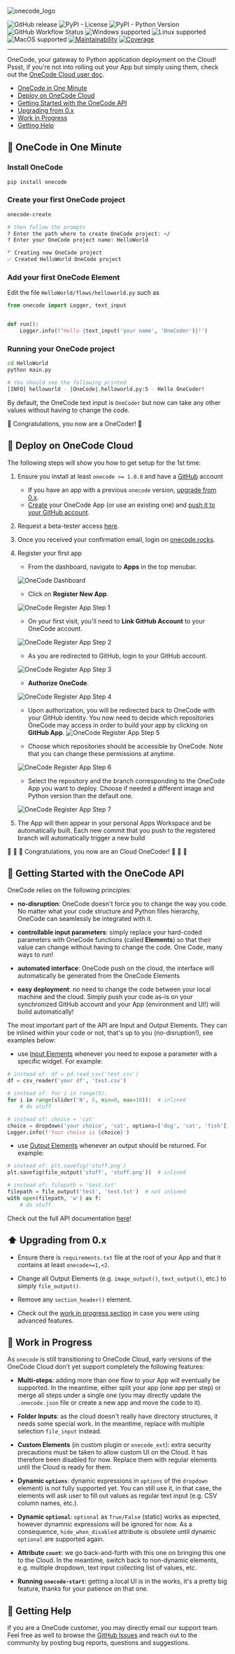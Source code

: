 ![onecode_logo](https://github.com/deeplime-io/onecode/raw/1.x/docs/assets/onecode.jpg)

![GitHub release](https://img.shields.io/github/v/release/deeplime-io/onecode?sort=semver)
![PyPI - License](https://img.shields.io/pypi/l/onecode)
![PyPI - Python Version](https://img.shields.io/pypi/pyversions/onecode)
![GitHub Workflow Status](https://img.shields.io/github/actions/workflow/status/deeplime-io/onecode/validation.yml?event=push&label=test%20status)
![Windows supported](https://img.shields.io/badge/platform-linux-%23f2c300?logo=linux)
![Linux supported](https://img.shields.io/badge/platform-windows-4287f5?logo=windows)
![MacOS supported](https://img.shields.io/badge/platform-macos-dedcde?logo=apple)
[![Maintainability](https://api.codeclimate.com/v1/badges/df236aa4b4ab765ba7db/maintainability)](https://codeclimate.com/github/deeplime-io/onecode/maintainability)
[![Coverage](https://codecov.io/gh/deeplime-io/onecode/branch/1.x/graph/badge.svg?token=BF54VNGWM5)](https://codecov.io/gh/deeplime-io/onecode)

---

OneCode, your gateway to Python application deployment on the Cloud!
Pssst, if you're not into rolling out your App but simply using them, check out the [OneCode Cloud user doc]().

* [OneCode in One Minute](#onecode-in-one-minute)
* [Deploy on OneCode Cloud](#deploy-on-onecode-cloud)
* [Getting Started with the OneCode API](#getting-started-with-the-onecode-api)
* [Upgrading from 0.x](#upgrading-from-0x)
* [Work in Progress](#work-in-progress)
* [Getting Help](#getting-help)


## :snake: OneCode in One Minute

### Install OneCode

```bash
pip install onecode
```

### Create your first OneCode project

```bash
onecode-create

# then follow the prompts
? Enter the path where to create OneCode project: ~/
? Enter your OneCode project name: HelloWorld

⠋ Creating new OneCode project
✅ Created HelloWorld OneCode project
```

### Add your first OneCode Element

Edit the file `HelloWorld/flows/helloworld.py` such as
```python
from onecode import Logger, text_input


def run():
    Logger.info(f"Hello {text_input('your name', 'OneCoder')}!")

```

### Running your OneCode project

```bash
cd HelloWorld
python main.py

# You should see the following printed
[INFO] helloworld - |OneCode|.helloworld.py:5 - Hello OneCoder!
```

By default, the OneCode text input is `OneCoder` but now can take any other values without having to change the code.

:tada: Congratulations, you now are a OneCoder! :tada:


## :volcano: Deploy on OneCode Cloud

The following steps will show you how to get setup for the 1st time:

1. Ensure you install at least `onecode >= 1.0.0` and have a [GitHub](https://github.com) account
    * If you have an app with a previous `onecode` version, [upgrade from 0.x](#upgrading-from-0x).
    * [Create](#onecode-in-one-minute) your OneCode App (or use an existing one) and [push it to your GitHub account](https://docs.github.com/en/migrations/importing-source-code/using-the-command-line-to-import-source-code/adding-locally-hosted-code-to-github).

2. Request a beta-tester access [here](https://tally.so/r/mVJbWN).

3. Once you received your confirmation email, login on [onecode.rocks](https://www.onecode.rocks/login).

4. Register your first app
    * From the dashboard, navigate to **Apps** in the top menubar.

    ![OneCode Dashboard](https://github.com/deeplime-io/onecode/raw/1.x/docs/assets/dashboard.png)

    * Click on **Register New App**.

    ![OneCode Register App Step 1](https://github.com/deeplime-io/onecode/raw/1.x/docs/assets/app_rego_step_1.png)

    * On your first visit, you'll need to **Link GitHub Account** to your OneCode account.

    ![OneCode Register App Step 2](https://github.com/deeplime-io/onecode/raw/1.x/docs/assets/app_rego_step_2.png)

    * As you are redirected to GitHub, login to your GitHub account.

    ![OneCode Register App Step 3](https://github.com/deeplime-io/onecode/raw/1.x/docs/assets/app_rego_step_3.png)

    * **Authorize OneCode**.

    ![OneCode Register App Step 4](https://github.com/deeplime-io/onecode/raw/1.x/docs/assets/app_rego_step_4.png)

    * Upon authorization, you will be redirected back to OneCode with your GitHub identity.
    You now need to decide which repositories OneCode may access in order to build your app by
    clicking on **GitHub App**.
    ![OneCode Register App Step 5](https://github.com/deeplime-io/onecode/raw/1.x/docs/assets/app_rego_step_5.png)

    * Choose which repositories should be accessible by OneCode.
    Note that you can change these permissions at anytime.

    ![OneCode Register App Step 6](https://github.com/deeplime-io/onecode/raw/1.x/docs/assets/app_rego_step_6.png)

    * Select the repository and the branch corresponding to the OneCode App you want to deploy.
    Choose if needed a different image and Python version than the default one.

    ![OneCode Register App Step 7](https://github.com/deeplime-io/onecode/raw/1.x/docs/assets/app_rego_step_7.png)


5. The App will then appear in your personal Apps Workspace and be automatically built.
Each new commit that you push to the registered branch will automatically trigger a new build

:tada: :tada: :tada: Congratulations, you now are an Cloud OneCoder! :tada: :tada: :tada:


## :rocket: Getting Started with the OneCode API

OneCode relies on the following principles:

* **no-disruption**: OneCode doesn't force you to change the way you code. No matter what your code structure and
Python files hierarchy, OneCode can seamlessly be integrated with it.

* **controllable input parameters**: simply replace your hard-coded parameters with OneCode functions
(called **Elements**) so that their value can change without having to change the code. One Code, many ways to run!

* **automated interface**: OneCode push on the cloud, the interface will automatically be generated from the OneCode
Elements

* **easy deployment**: no need to change the code between your local machine and the cloud. Simply push your code
as-is on your synchronized GitHub account and your App (environment and UI!) will build automatically!


The most important part of the API are Input and Output Elements. They can be inlined within your code
or not, that's up to you (no-disruption!), see examples below:

* use [Input Elements](https://deeplime-io.github.io/onecode/1.0.0/reference/elements/element_list/#input-elements) whenever you need to expose a parameter
with a specific widget. For example:
```python
# instead of: df = pd.read_csv('test.csv')
df = csv_reader('your df', 'test.csv')

# instead of: for i in range(5):
for i in range(slider('N', 5, min=0, max=10)):  # inlined
    # do stuff

# instead of: choice = 'cat'
choice = dropdown('your choice', 'cat', options=['dog', 'cat', 'fish']) # not inlined
Logger.info(f'Your choice is {choice}')
```

* use [Output Elements](https://deeplime-io.github.io/onecode/1.0.0/reference/elements/element_list/#output-elements) whenever an output should be returned. For example:
```python
# instead of: plt.savefig('stuff.png')
plt.savefig(file_output('stuff', 'stuff.png'))  # inlined

# instead of: filepath = 'test.txt'
filepath = file_output('test', 'test.txt')  # not inlined
with open(filepath, 'w') as f:
    # do stuff
```

Check out the full API documentation [here](https://deeplime-io.github.io/onecode/1.0.0/reference/elements/input_elements_api)!


## :arrow_up: Upgrading from 0.x

* Ensure there is `requirements.txt` file at the root of your App and that it contains at least `onecode>=1,<2`.

* Change all Output Elements (e.g. `image_output()`, `text_output()`, etc.) to simply `file_output()`.

* Remove any `section_header()` element.

* Check out the [work in progress section](#work-in-progress) in case you were using advanced features.


## :construction: Work in Progress

As `onecode` is still transitioning to OneCode Cloud, early versions of the OneCode Cloud don't yet
support completely the following features:

* **Multi-steps**: adding more than one flow to your App will eventually be supported. In the meantime,
either split your app (one app per step) or merge all steps under a single one
(you may directly update the `.onecode.json` file or create a new app and move the code to it).

* **Folder Inputs**: as the cloud doesn't really have directory structures, it needs some special work.
In the meantime, replace with multiple selection `file_input` instead.

* **Custom Elements** (in custom plugin or `onecode_ext`): extra security precautions must be taken
to allow custom UI on the Cloud. It has therefore been disabled for now.  Replace them with regular elements until the Cloud is ready for them.

* **Dynamic `options`**: dynamic expressions in `options` of the `dropdown` element) is not fully
supported yet. You can still use it, in that case, the elements will ask user to fill out values
as regular text input (e.g. CSV column names, etc.).

* **Dynamic `optional`**: `optional` as `True/False` (static) works as expected, however dynamnic
expressions will be ignored for now. As a consequence, `hide_when_disabled` attribute is obsolete
until dynamic `optional` are supported again.

* **Attribute `count`**: we go back-and-forth with this one on bringing this one to the Cloud. In the meantime, switch back to non-dynamic elements, e.g. multiple dropdown, text input collecting list of values, etc.

* **Running `onecode-start`**: getting a local UI is in the works, it's a pretty big feature, thanks
for your patience on that one.


## :wave: Getting Help

If you are a OneCode customer, you may directly email our support team.
Feel free as well to browse the [GitHub Issues](https://github.com/deeplime-io/onecode/issues)
and reach out to the community by posting bug reports, questions and suggestions.
